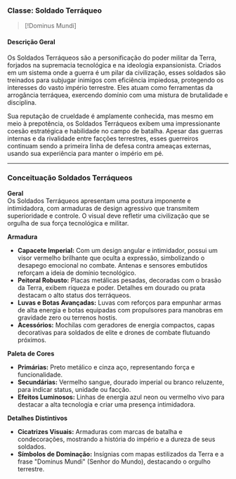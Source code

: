 ### **Classe: Soldado Terráqueo**


> [!Dominus Mundi]

#### **Descrição Geral**

Os Soldados Terráqueos são a personificação do poder militar da Terra, forjados na supremacia tecnológica e na ideologia expansionista. Criados em um sistema onde a guerra é um pilar da civilização, esses soldados são treinados para subjugar inimigos com eficiência impiedosa, protegendo os interesses do vasto império terrestre. Eles atuam como ferramentas da arrogância terráquea, exercendo domínio com uma mistura de brutalidade e disciplina.

Sua reputação de crueldade é amplamente conhecida, mas mesmo em meio à prepotência, os Soldados Terráqueos exibem uma impressionante coesão estratégica e habilidade no campo de batalha. Apesar das guerras internas e da rivalidade entre facções terrestres, esses guerreiros continuam sendo a primeira linha de defesa contra ameaças externas, usando sua experiência para manter o império em pé.

---

### **Conceituação Soldados Terráqueos**

**Geral**  
Os Soldados Terráqueos apresentam uma postura imponente e intimidadora, com armaduras de design agressivo que transmitem superioridade e controle. O visual deve refletir uma civilização que se orgulha de sua força tecnológica e militar.

**Armadura**

- **Capacete Imperial:** Com um design angular e intimidador, possui um visor vermelho brilhante que oculta a expressão, simbolizando o desapego emocional no combate. Antenas e sensores embutidos reforçam a ideia de domínio tecnológico.
- **Peitoral Robusto:** Placas metálicas pesadas, decoradas com o brasão da Terra, exibem riqueza e poder. Detalhes em dourado ou prata destacam o alto status dos terráqueos.
- **Luvas e Botas Avançadas:** Luvas com reforços para empunhar armas de alta energia e botas equipadas com propulsores para manobras em gravidade zero ou terrenos hostis.
- **Acessórios:** Mochilas com geradores de energia compactos, capas decorativas para soldados de elite e drones de combate flutuando próximos.

**Paleta de Cores**

- **Primárias:** Preto metálico e cinza aço, representando força e funcionalidade.
- **Secundárias:** Vermelho sangue, dourado imperial ou branco reluzente, para indicar status, unidade ou facção.
- **Efeitos Luminosos:** Linhas de energia azul neon ou vermelho vivo para destacar a alta tecnologia e criar uma presença intimidadora.

**Detalhes Distintivos**

- **Cicatrizes Visuais:** Armaduras com marcas de batalha e condecorações, mostrando a história do império e a dureza de seus soldados.
- **Símbolos de Dominação:** Insígnias com mapas estilizados da Terra e a frase "Dominus Mundi" (Senhor do Mundo), destacando o orgulho terrestre.
